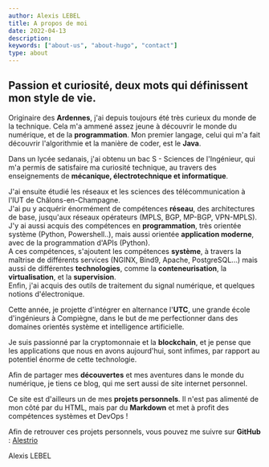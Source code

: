 ```yaml
---
author: Alexis LEBEL
title: A propos de moi
date: 2022-04-13
description:
keywords: ["about-us", "about-hugo", "contact"]
type: about
---
```


**Passion et curiosité, deux mots qui définissent mon style de vie.**
----


Originaire des **Ardennes**, j'ai depuis toujours été très curieux du monde de la technique. Cela m'a ammené assez jeune à découvrir le monde du numérique, et de la **programmation**. Mon premier langage, celui qui m'a fait découvrir l'algorithmie et la manière de coder, est le **Java**.

Dans un lycée sedanais, j'ai obtenu un bac S - Sciences de l'Ingénieur, qui m'a permis de satisfaire ma curiosité technique, au travers des enseignements de **mécanique, électrotechnique et informatique**.

J'ai ensuite étudié les réseaux et les sciences des télécommunication à l'IUT de Châlons-en-Champagne. \
J'ai pu y acquérir énormément de compétences **réseau**, des architectures de base, jusqu'aux réseaux opérateurs (MPLS, BGP, MP-BGP, VPN-MPLS). \
J'y ai aussi acquis des compétences en **programmation**, très orientée système (Python, Powershell..), mais aussi orientée **application moderne**, avec de la programmation d'APIs (Python). \
A ces compétences, s'ajoutent les compétences **système**, à travers la maîtrise de différents services (NGINX, Bind9, Apache, PostgreSQL...) mais aussi de différentes **technologies**, comme la **conteneurisation**, la **virtualisation**, et la **supervision**. \
Enfin, j'ai acquis des outils de traitement du signal numérique, et quelques notions d'électronique.

Cette année, je projette d'intégrer en alternance l'**UTC**, une grande école d'ingénieurs à Compiègne, dans le but de me perfectionner dans des domaines orientés système et intelligence artificielle.

Je suis passionné par la cryptomonnaie et la **blockchain**, et je pense que les applications que nous en avons aujourd'hui, sont infimes, par rapport au potentiel énorme de cette technologie.

Afin de partager mes **découvertes** et mes aventures dans le monde du numérique, je tiens ce blog, qui me sert aussi de site internet personnel.

Ce site est d'ailleurs un de mes **projets personnels**. Il n'est pas alimenté de mon côté par du HTML, mais par du **Markdown** et met à profit des compétences systèmes et DevOps !

Afin de retrouver ces projets personnels, vous pouvez me suivre sur **GitHub** : [Alestrio](https://github.com/alestrio)

Alexis LEBEL
